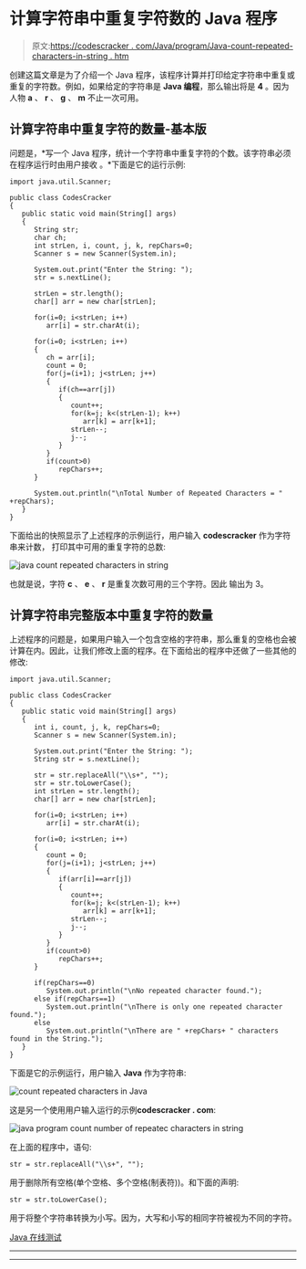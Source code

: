 # 计算字符串中重复字符数的 Java 程序

> 原文:[https://codescracker . com/Java/program/Java-count-repeated-characters-in-string . htm](https://codescracker.com/java/program/java-count-repeated-characters-in-string.htm)

创建这篇文章是为了介绍一个 Java 程序，该程序计算并打印给定字符串中重复或重复的字符数。例如，如果给定的字符串是 **Java 编程**，那么输出将是 **4** 。因为 人物 **a** 、 **r** 、 **g** 、 **m** 不止一次可用。

## 计算字符串中重复字符的数量-基本版

问题是，*写一个 Java 程序，统计一个字符串中重复字符的个数。该字符串必须在程序运行时由用户接收 。*下面是它的运行示例:

```
import java.util.Scanner;

public class CodesCracker
{
   public static void main(String[] args)
   {
      String str;
      char ch;
      int strLen, i, count, j, k, repChars=0;
      Scanner s = new Scanner(System.in);

      System.out.print("Enter the String: ");
      str = s.nextLine();

      strLen = str.length();
      char[] arr = new char[strLen];

      for(i=0; i<strLen; i++)
         arr[i] = str.charAt(i);

      for(i=0; i<strLen; i++)
      {
         ch = arr[i];
         count = 0;
         for(j=(i+1); j<strLen; j++)
         {
            if(ch==arr[j])
            {
               count++;
               for(k=j; k<(strLen-1); k++)
                  arr[k] = arr[k+1];
               strLen--;
               j--;
            }
         }
         if(count>0)
            repChars++;
      }

      System.out.println("\nTotal Number of Repeated Characters = " +repChars);
   }
}
```

下面给出的快照显示了上述程序的示例运行，用户输入 **codescracker** 作为字符串来计数， 打印其中可用的重复字符的总数:

![java count repeated characters in string](../Images/859aeb2308390c6601170dc4415acf35.png)

也就是说，字符 **c** 、 **e** 、 **r** 是重复次数可用的三个字符。因此 输出为 3。

## 计算字符串完整版本中重复字符的数量

上述程序的问题是，如果用户输入一个包含空格的字符串，那么重复的空格也会被计算在内。因此，让我们修改上面的程序。在下面给出的程序中还做了一些其他的修改:

```
import java.util.Scanner;

public class CodesCracker
{
   public static void main(String[] args)
   {
      int i, count, j, k, repChars=0;
      Scanner s = new Scanner(System.in);

      System.out.print("Enter the String: ");
      String str = s.nextLine();

      str = str.replaceAll("\\s+", "");
      str = str.toLowerCase();
      int strLen = str.length();
      char[] arr = new char[strLen];

      for(i=0; i<strLen; i++)
         arr[i] = str.charAt(i);

      for(i=0; i<strLen; i++)
      {
         count = 0;
         for(j=(i+1); j<strLen; j++)
         {
            if(arr[i]==arr[j])
            {
               count++;
               for(k=j; k<(strLen-1); k++)
                  arr[k] = arr[k+1];
               strLen--;
               j--;
            }
         }
         if(count>0)
            repChars++;
      }

      if(repChars==0)
         System.out.println("\nNo repeated character found.");
      else if(repChars==1)
         System.out.println("\nThere is only one repeated character found.");
      else
         System.out.println("\nThere are " +repChars+ " characters found in the String.");
   }
}
```

下面是它的示例运行，用户输入 **Java** 作为字符串:

![count repeated characters in Java](../Images/7a09429a9a0212ad39820cf1bf712ceb.png)

这是另一个使用用户输入运行的示例**codescracker . com**:

![java program count number of repeatec characters in string](../Images/7f7da6b9ec6b8683a383a9fd0346cc96.png)

在上面的程序中，语句:

```
str = str.replaceAll("\\s+", "");
```

用于删除所有空格(单个空格、多个空格(制表符))。和下面的声明:

```
str = str.toLowerCase();
```

用于将整个字符串转换为小写。因为，大写和小写的相同字符被视为不同的字符。

[Java 在线测试](/exam/showtest.php?subid=1)

* * *

* * *